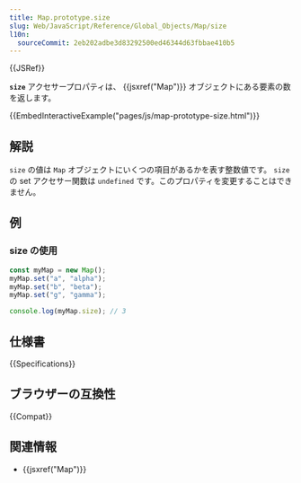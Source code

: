 ```yaml
---
title: Map.prototype.size
slug: Web/JavaScript/Reference/Global_Objects/Map/size
l10n:
  sourceCommit: 2eb202adbe3d83292500ed46344d63fbbae410b5
---
```


{{JSRef}}

**`size`** アクセサープロパティは、 {{jsxref("Map")}} オブジェクトにある要素の数を返します。

{{EmbedInteractiveExample("pages/js/map-prototype-size.html")}}

## 解説

`size` の値は `Map` オブジェクトにいくつの項目があるかを表す整数値です。 `size` の set アクセサー関数は `undefined` です。このプロパティを変更することはできません。

## 例

### size の使用

```js
const myMap = new Map();
myMap.set("a", "alpha");
myMap.set("b", "beta");
myMap.set("g", "gamma");

console.log(myMap.size); // 3
```

## 仕様書

{{Specifications}}

## ブラウザーの互換性

{{Compat}}

## 関連情報

- {{jsxref("Map")}}

